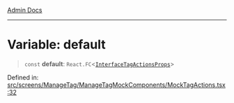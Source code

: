 [Admin Docs](/)

---

# Variable: default

> `const` **default**: `React.FC`\<[`InterfaceTagActionsProps`](../../../../../components/TagActions/TagActions/interfaces/InterfaceTagActionsProps.md)\>

Defined in: [src/screens/ManageTag/ManageTagMockComponents/MockTagActions.tsx:32](https://github.com/PalisadoesFoundation/talawa-admin/blob/main/src/screens/ManageTag/ManageTagMockComponents/MockTagActions.tsx#L32)
